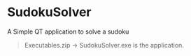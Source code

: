 # SudokuSolver
A Simple QT application to solve a sudoku

> Executables.zip -> SudokuSolver.exe is the application.
